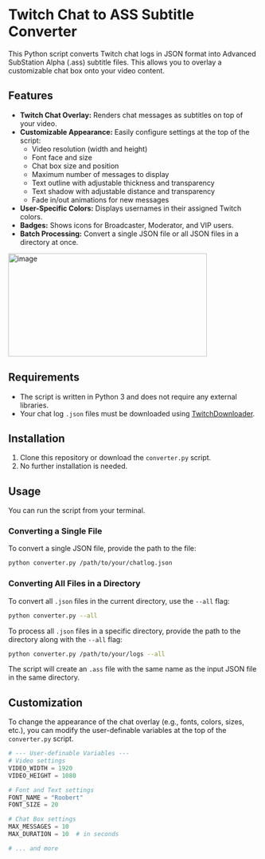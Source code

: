 # Twitch Chat to ASS Subtitle Converter

This Python script converts Twitch chat logs in JSON format into Advanced SubStation Alpha (.ass) subtitle files. This allows you to overlay a customizable chat box onto your video content.

## Features

* **Twitch Chat Overlay:** Renders chat messages as subtitles on top of your video.
* **Customizable Appearance:** Easily configure settings at the top of the script:
    * Video resolution (width and height)
    * Font face and size
    * Chat box size and position
    * Maximum number of messages to display
    * Text outline with adjustable thickness and transparency
    * Text shadow with adjustable distance and transparency
    * Fade in/out animations for new messages
* **User-Specific Colors:** Displays usernames in their assigned Twitch colors.
* **Badges:** Shows icons for Broadcaster, Moderator, and VIP users.
* **Batch Processing:** Convert a single JSON file or all JSON files in a directory at once.
<img width="399" height="207" alt="image" src="https://github.com/user-attachments/assets/3b3b1670-cd50-43da-b6dc-ff593d9de3c3" />

## Requirements

* The script is written in Python 3 and does not require any external libraries.
* Your chat log `.json` files must be downloaded using [TwitchDownloader](https://github.com/lay295/TwitchDownloader).

## Installation

1.  Clone this repository or download the `converter.py` script.
2.  No further installation is needed.

## Usage

You can run the script from your terminal.

### Converting a Single File

To convert a single JSON file, provide the path to the file:

```bash
python converter.py /path/to/your/chatlog.json
```

### Converting All Files in a Directory

To convert all `.json` files in the current directory, use the `--all` flag:

```bash
python converter.py --all
```

To process all `.json` files in a specific directory, provide the path to the directory along with the `--all` flag:

```bash
python converter.py /path/to/your/logs --all
```

The script will create an `.ass` file with the same name as the input JSON file in the same directory.

## Customization

To change the appearance of the chat overlay (e.g., fonts, colors, sizes, etc.), you can modify the user-definable variables at the top of the `converter.py` script.

```python
# --- User-definable Variables ---
# Video settings
VIDEO_WIDTH = 1920
VIDEO_HEIGHT = 1080

# Font and Text settings
FONT_NAME = "Roobert"
FONT_SIZE = 20

# Chat Box settings
MAX_MESSAGES = 10
MAX_DURATION = 10  # in seconds

# ... and more
```
